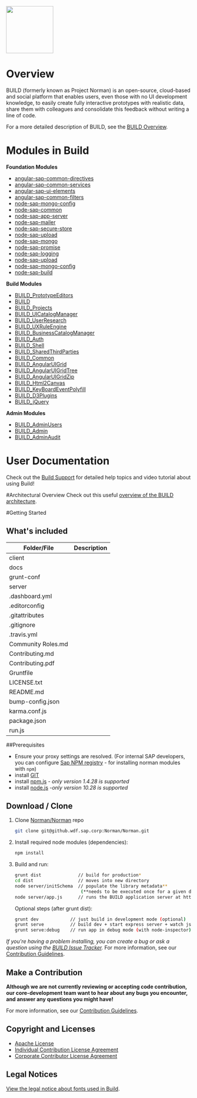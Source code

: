 <img src = "https://github.wdf.sap.corp/Norman/Norman/blob/master/docs/images/BUILD_Logo_Light.png?raw=true" height="128"> 

# Overview 
BUILD (formerly known as Project Norman) is an open-source, cloud-based and social platform that enables users, even those with no UI development knowledge, to easily create fully interactive prototypes with realistic data, share them with colleagues and consolidate this feedback without writing a line of code. 

For a more detailed description of BUILD, see the [BUILD Overview](https://github.wdf.sap.corp/BUILD/UXD-BUILD-OPENSOURCE/wiki/Build-Overview).

# Modules in Build
**Foundation Modules**
+ [angular-sap-common-directives](https://github.wdf.sap.corp/UXD-BUILD-OPENSOURCE/BUILD/angular-sap-common-directives)
+ [angular-sap-common-services](https://github.wdf.sap.corp/UXD-BUILD-OPENSOURCE/BUILD/angular-sap-common-services)
+ [angular-sap-ui-elements](https://github.wdf.sap.corp/UXD-BUILD-OPENSOURCE/BUILD/angular-sap-ui-elements)
+ [angular-sap-common-filters](https://github.wdf.sap.corp/Norman/Norman)
+ [node-sap-mongo-config](https://github.wdf.sap.corp/UXD-BUILD-OPENSOURCE/BUILD/node-sap-mongo-config)
+ [node-sap-common](https://github.wdf.sap.corp/UXD-BUILD-OPENSOURCE/BUILD/node-sap-common)
+ [node-sap-app-server](https://github.wdf.sap.corp/UXD-BUILD-OPENSOURCE/BUILD/node-sap-app-server)
+ [node-sap-mailer](https://github.wdf.sap.corp/UXD-BUILD-OPENSOURCE/BUILD/node-sap-mailer)
+ [node-sap-secure-store](https://github.wdf.sap.corp/UXD-BUILD-OPENSOURCE/BUILD/node-sap-secure-store)
+ [node-sap-upload](https://github.wdf.sap.corp/UXD-BUILD-OPENSOURCE/BUILD/node-sap-upload)
+ [node-sap-mongo](https://github.wdf.sap.corp/UXD-BUILD-OPENSOURCE/BUILD/node-sap-mongo)
+ [node-sap-promise](https://github.wdf.sap.corp/UXD-BUILD-OPENSOURCE/BUILD/node-sap-promise)
+ [node-sap-logging](https://github.wdf.sap.corp/UXD-BUILD-OPENSOURCE/BUILD/node-sap-logging)
+ [node-sap-upload](https://github.wdf.sap.corp/UXD-BUILD-OPENSOURCE/BUILD/node-sap-upload)
+ [node-sap-mongo-config](https://github.wdf.sap.corp/UXD-BUILD-OPENSOURCE/BUILD/node-sap-mongo-config)
+ [node-sap-build](https://github.wdf.sap.corp/UXD-BUILD-OPENSOURCE/BUILD/node-sap-build)

**Build Modules**
+ [BUILD_PrototypeEditors](https://github.wdf.sap.corp/UXD-BUILD-OPENSOURCE/BUILD/PrototypeEditors)
+ [BUILD](https://github.wdf.sap.corp/UXD-BUILD-OPENSOURCE/BUILD/angular-sap-common-directives)
+ [BUILD_Projects](https://github.wdf.sap.corp/UXD-BUILD-OPENSOURCE/BUILD/Projects)
+ [BUILD_UICatalogManager](https://github.wdf.sap.corp/UXD-BUILD-OPENSOURCE/BUILD/UICatalogManager)
+ [BUILD_UserResearch](https://github.wdf.sap.corp/UXD-BUILD-OPENSOURCE/BUILD/UserResearch)
+ [BUILD_UXRuleEngine](https://github.wdf.sap.corp/UXD-BUILD-OPENSOURCE/BUILD/UXRuleEngine)
+ [BUILD_BusinessCatalogManager](https://github.wdf.sap.corp/UXD-BUILD-OPENSOURCE/BUILD/BusinessCatalogManager)
+ [BUILD_Auth](https://github.wdf.sap.corp/UXD-BUILD-OPENSOURCE/BUILD/Auth) 
+ [BUILD_Shell](https://github.wdf.sap.corp/UXD-BUILD-OPENSOURCE/BUILD/Shell)
+ [BUILD_SharedThirdParties](https://github.wdf.sap.corp/UXD-BUILD-OPENSOURCE/BUILD/SharedThirdParties)
+ [BUILD_Common](https://github.wdf.sap.corp/UXD-BUILD-OPENSOURCE/BUILD/Common)
+ [BUILD_AngularUIGrid](https://github.wdf.sap.corp/UXD-BUILD-OPENSOURCE/BUILD/NgUIGrid)
+ [BUILD_AngularUIGridTree](https://github.wdf.sap.corp/UXD-BUILD-OPENSOURCE/BUILD/norman-angular-ui-tree)
+ [BUILD_AngularUIGridZip](https://github.wdf.sap.corp/UXD-BUILD-OPENSOURCE/BUILD/AngularZip)
+ [BUILD_Html2Canvas](https://github.wdf.sap.corp/UXD-BUILD-OPENSOURCE/BUILD/Html2Canvas)
+ [BUILD_KeyBoardEventPolyfill](https://github.wdf.sap.corp/UXD-BUILD-OPENSOURCE/BUILD/norman-keyboard-event-polyfill)
+ [BUILD_D3Plugins](https://github.wdf.sap.corp/UXD-BUILD-OPENSOURCE/BUILD/norman-d3-plugins)
+ [BUILD_jQuery](https://github.wdf.sap.corp/UXD-BUILD-OPENSOURCE/BUILD/jquery-norman)

**Admin Modules**
+ [BUILD_AdminUsers](https://github.wdf.sap.corp/UXD-BUILD-OPENSOURCE/BUILD/admin-users)
+ [BUILD_Admin](https://github.wdf.sap.corp/UXD-BUILD-OPENSOURCE/BUILD//admin)
+ [BUILD_AdminAudit](https://github.wdf.sap.corp/UXD-BUILD-OPENSOURCE/BUILD/admin-audit)

# User Documentation
Check out the [Build Support](http://sap.github.io/BUILD_User_Assistance) for detailed help topics and video tutorial about using Build!

#Architectural Overview
Check out this useful [overview of the BUILD architecture](https://github.wdf.sap.corp/Norman/Norman/blob/master/docs/Architecture/BUILD%20architecture%20presentation%20V2.pptx).

#Getting Started

## What's included
|Folder/File  | Description |
| ------------- | ------------- | 
|client  |  |
| docs |  | 
| grunt-conf |  |
| server |  |
| .dashboard.yml |  |
| .editorconfig |  | 
| .gitattributes |  |
| .gitignore |  |
| .travis.yml |  | 
| Community Roles.md |  |
| Contributing.md |  |
| Contributing.pdf |  | 
| Gruntfile |  |
| LICENSE.txt |  |
| README.md |  | 
| bump-config.json  |  |
| karma.conf.js  |  |
| package.json  |  | 
| run.js |  |


##Prerequisites
- Ensure your proxy settings are resolved. (For internal SAP developers, you can configure [Sap NPM registry](https://github.wdf.sap.corp/Norman/Norman/wiki/How-to-Use-Build-npm-Registry) - for installing norman modules with `npm`)
- install [GIT](https://git-scm.com/downloads)
- install [npm.js](https://docs.npmjs.com/cli/install) - _*only version 1.4.28 is supported*_
- install [node.js](https://docs.npmjs.com/cli/install) -_*only version 10.28 is supported*_

## Download / Clone

1. Clone [Norman/Norman](https://github.wdf.sap.corp/Norman/Norman) repo
    ```sh
    git clone git@github.wdf.sap.corp:Norman/Norman.git
    ```

2. Install required node modules (dependencies):
    ```sh
    npm install
    ```

3. Build and run:

    ```sh
    grunt dist              // build for production*
    cd dist                 // moves into new directory
    node server/initSchema  // populate the library metadata** 
                             (**needs to be executed once for a given database in a single node instance)
    node server/app.js      // runs the BUILD application server at http://localhost:9000.
    ```
   Optional steps (after grunt dist):

   ```sh
   grunt dev            // just build in development mode (optional)
   grunt serve          // build dev + start express server + watch js & less for changes (optional)
   grunt serve:debug    // run app in debug mode (with node-inspector) (optional)
   ```
_If you're having a problem installing, you can create a bug or ask a question using the [BUILD Issue Tracker](https://github.wdf.sap.corp/Norman/Norman/issues)._ For more information, see our [Contribution Guidelines](https://github.wdf.sap.corp/Norman/Norman/wiki/Contribution-Guidelines).

## Make a Contribution
**Although we are not currently reviewing or accepting code contribution, our core-development team want to hear about any bugs you encounter, and answer any questions you might have!** 

For more information, see our [Contribution Guidelines](https://github.wdf.sap.corp/Norman/Norman/wiki/Contribution-Guidelines).

## Copyright and Licenses

+ [Apache License](https://github.wdf.sap.corp/Norman/Norman/wiki/License)
+ [Individual Contribution License Agreement](https://github.wdf.sap.corp/Norman/Norman/blob/master/docs/SAP%20License%20Agreements/SAP%2BIndividual%2BContributor%2BLicense%2BAgreement.pdf) 
+ [Corporate Contributor License Agreement](https://github.wdf.sap.corp/Norman/Norman/blob/master/docs/SAP%20License%20Agreements/SAP%2BCorporate%2BContributor%2BLicense%2BAgreement.pdf) 

## Legal Notices

[View the legal notice about fonts used in Build](https://github.wdf.sap.corp/Norman/Norman/wiki/Legal-Notice-About-Fonts).
